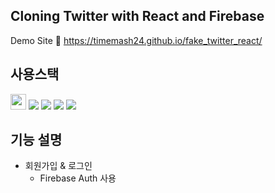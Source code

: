 ## Cloning Twitter with React and Firebase
Demo Site 🔗 https://timemash24.github.io/fake_twitter_react/

## 사용스택
<div>
<img src="https://img.shields.io/badge/Firebase-9.10.0-white?style=for-the-badge&logo=firebase&logoColor=FFCA28" height='25px' margin='5px'/> <img src="https://img.shields.io/badge/React 18.2.0-61DAFB?style=flat-square&logo=react&logoColor=white"/> <img src="https://img.shields.io/badge/Javascript-F7DF1E?style=flat-square&logo=javascript&logoColor=white"/> <img src="https://img.shields.io/badge/HTML5-E34F26?style=flat-square&logo=html5&logoColor=white"/> <img src="https://img.shields.io/badge/CSS3-#572B6?style=flat-square&logo=css3&logoColor=white"/>
</div>

## 기능 설명
- 회원가입 & 로그인
  - Firebase Auth 사용
